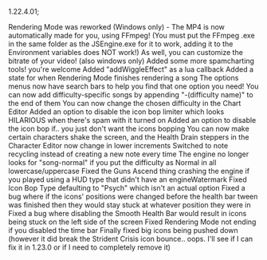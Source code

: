 1.22.4.01;

Rendering Mode was reworked (Windows only) - The MP4 is now automatically made for you, using FFmpeg! (You must put the FFmpeg .exe in the same folder as the JSEngine.exe for it to work, adding it to the Environment variables does NOT work!)
As well, you can customize the bitrate of your video! (also windows only)
Added some more spamcharting tools! you're welcome
Added "addWiggleEffect" as a lua callback
Added a state for when Rendering Mode finishes rendering a song
The options menus now have search bars to help you find that one option you need!
You can now add difficulty-specific songs by appending "-(difficulty name)" to the end of them
You can now change the chosen difficulty in the Chart Editor
Added an option to disable the icon bop limiter which looks HILARIOUS when there's spam with it turned on
Added an option to disable the icon bop if.. you just don't want the icons bopping
You can now make certain characters shake the screen, and the Health Drain steppers in the Character Editor now change in lower increments
Switched to note recycling instead of creating a new note every time
The engine no longer looks for "song-normal" if you put the difficulty as Normal in all lowercase/uppercase
Fixed the Guns Ascend thing crashing the engine if you played using a HUD type that didn't have an engineWatermark
Fixed Icon Bop Type defaulting to "Psych" which isn't an actual option
Fixed a bug where if the icons' positions were changed before the health bar tween was finished then they would stay stuck at whatever position they were in
Fixed a bug where disabling the Smooth Health Bar would result in icons being stuck on the left side of the screen
Fixed Rendering Mode not ending if you disabled the time bar
Finally fixed big icons being pushed down (however it did break the Strident Crisis icon bounce.. oops. I'll see if I can fix it in 1.23.0 or if I need to completely remove it)

